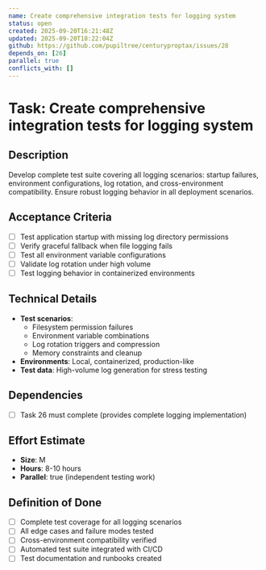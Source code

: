 ```yaml
---
name: Create comprehensive integration tests for logging system
status: open
created: 2025-09-20T16:21:48Z
updated: 2025-09-20T18:22:04Z
github: https://github.com/pupiltree/centuryproptax/issues/28
depends_on: [26]
parallel: true
conflicts_with: []
---
```


# Task: Create comprehensive integration tests for logging system

## Description
Develop complete test suite covering all logging scenarios: startup failures, environment configurations, log rotation, and cross-environment compatibility. Ensure robust logging behavior in all deployment scenarios.

## Acceptance Criteria
- [ ] Test application startup with missing log directory permissions
- [ ] Verify graceful fallback when file logging fails
- [ ] Test all environment variable configurations
- [ ] Validate log rotation under high volume
- [ ] Test logging behavior in containerized environments

## Technical Details
- **Test scenarios**:
  - Filesystem permission failures
  - Environment variable combinations
  - Log rotation triggers and compression
  - Memory constraints and cleanup
- **Environments**: Local, containerized, production-like
- **Test data**: High-volume log generation for stress testing

## Dependencies
- [ ] Task 26 must complete (provides complete logging implementation)

## Effort Estimate
- **Size**: M
- **Hours**: 8-10 hours
- **Parallel**: true (independent testing work)

## Definition of Done
- [ ] Complete test coverage for all logging scenarios
- [ ] All edge cases and failure modes tested
- [ ] Cross-environment compatibility verified
- [ ] Automated test suite integrated with CI/CD
- [ ] Test documentation and runbooks created
